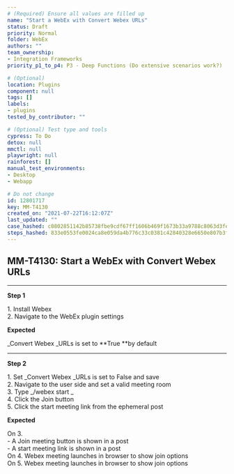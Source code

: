 ```yaml
---
# (Required) Ensure all values are filled up
name: "Start a WebEx with Convert Webex URLs"
status: Draft
priority: Normal
folder: WebEx
authors: ""
team_ownership:
- Integration Frameworks
priority_p1_to_p4: P3 - Deep Functions (Do extensive scenarios work?)

# (Optional)
location: Plugins
component: null
tags: []
labels:
- plugins
tested_by_contributor: ""

# (Optional) Test type and tools
cypress: To Do
detox: null
mmctl: null
playwright: null
rainforest: []
manual_test_environments:
- Desktop
- Webapp

# Do not change
id: 12801717
key: MM-T4130
created_on: "2021-07-22T16:12:07Z"
last_updated: ""
case_hashed: c0802851142b85738fbe9cdf67ff1606b469f1673b33a9788c8063d3fedb2d80ab1ee74af97203643ee60ab131526b06
steps_hashed: 833e0553fe0024ca8e059da4b776c33c0381c42840328e6650e807b3f420cf1c4057e273cfcbe7f3fe6b49fca871ad3f
---
```


<!-- (Auto-generated) Based on frontmatter's "key" and "name" -->

## MM-T4130: Start a WebEx with Convert Webex URLs

---

**Step 1**

1\. Install Webex\
2\. Navigate to the WebEx plugin settings

**Expected**

\_Convert Webex \_URLs is set to \*\*True \*\*by default

---

**Step 2**

1\. Set \_Convert Webex \_URLs is set to False and save\
2\. Navigate to the user side and set a valid meeting room\
3\. Type \_/webex start \_\
4\. Click the Join button\
5\. Click the start meeting link from the ephemeral post

**Expected**

On 3.\
\- A Join meeting button is shown in a post\
\- A start meeting link is shown in a post\
On 4. Webex meeting launches in browser to show join options\
On 5. Webex meeting launches in browser to show join options
